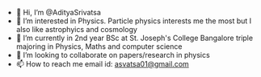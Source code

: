 - 👋 Hi, I’m @AdityaSrivatsa
- 👀 I’m interested in Physics. Particle physics interests me the most but I also like astrophyics and cosmology
- 🌱 I’m currently in 2nd year BSc at St. Joseph's College Bangalore triple majoring in Physics, Maths and computer science
- 💞️ I’m looking to collaborate on papers/research in physics
- 📫 How to reach me email id: asvatsa01@gmail.com

<!---
AdityaSrivatsa/AdityaSrivatsa is a ✨ special ✨ repository because its `README.md` (this file) appears on your GitHub profile.
You can click the Preview link to take a look at your changes.
--->
